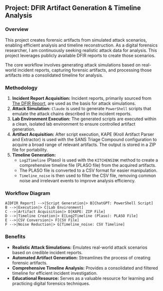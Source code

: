 ## Project: DFIR Artifact Generation \& Timeline Analysis

### Overview

This project creates forensic artifacts from simulated attack scenarios, enabling efficient analysis and timeline reconstruction. As a digital forensics researcher, I am continuously seeking realistic attack data for analysis. This project leverages publicly available DFIR reports to create those scenarios.

The core workflow involves generating attack simulations based on real-world incident reports, capturing forensic artifacts, and processing those artifacts into a consolidated timeline for analysis.

### Methodology

1. **Incident Report Acquisition:** Incident reports, primarily sourced from [The DFIR Report](https://thedfirreport.com/), are used as the basis for attack simulations.
2. **Attack Simulation:** `Claude` is used to generate `PowerShell` scripts that emulate the attack chains described in the incident reports.
3. **Lab Environment Execution:** The generated scripts are executed within a clean, isolated lab environment to ensure controlled artifact generation.
4. **Artifact Acquisition:** After script execution, KAPE (Kroll Artifact Parser and Extractor) is used with the SANS Triage Compound configuration to acquire a broad range of relevant artifacts. The output is stored in a ZIP file for portability.
5. **Timeline Generation:**
    * `Log2Timeline` (Plaso) is used with the `KITCHENSINK` method to create a comprehensive timeline file (PLASO file) from the acquired artifacts.
    * The PLASO file is converted to a CSV format for easier manipulation.
    * `Timeline_noise` is then used to filter the CSV file, removing common noise and irrelevant events to improve analysis efficiency.

### Workflow Diagram

    A[DFIR Report] -->|Script Generation|> B[ChatGPT: PowerShell Script]
    B -->|Execution|> C[Lab Environment]
    C -->|Artifact Acquisition|> D[KAPE: ZIP File]
    D -->|Timeline Creation|> E[Log2Timeline (Plaso): PLASO File]
    E -->|CSV Conversion|> F[CSV File]
    F -->|Noise Reduction|> G[Timeline_noise: CSV Timeline]


### Benefits

* **Realistic Attack Simulations:** Emulates real-world attack scenarios based on credible incident reports.
* **Automated Artifact Generation:** Streamlines the process of creating forensic artifacts.
* **Comprehensive Timeline Analysis:** Provides a consolidated and filtered timeline for efficient incident investigation.
* **Educational Resource:** Serves as a valuable resource for learning and practicing digital forensics techniques.
